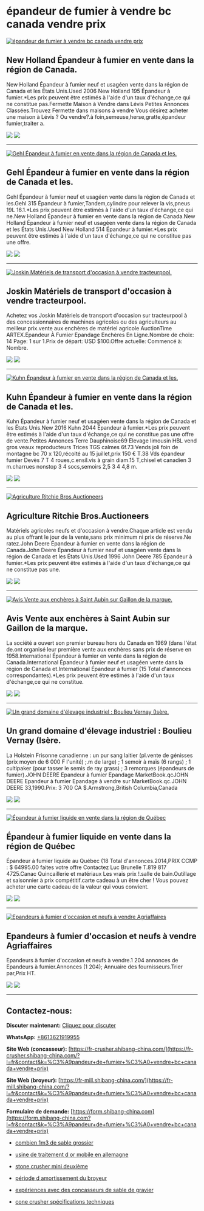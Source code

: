 # épandeur de fumier à vendre bc canada vendre prix

<a href="https://swt.shibang-china.com/?l=fr&img&k=%C3%A9pandeur+de+fumier+%C3%A0+vendre+bc+canada+vendre+prix" target="_blank">![épandeur de fumier à vendre bc canada vendre prix](http://static.shibang-china.com/all-800x300/1138.jpg)</a>

## New Holland Épandeur à fumier en vente dans la région de Canada.
New Holland Épandeur à fumier neuf et usagéen vente dans la région de Canada et les États Unis.Used 2006 New Holland 195 Épandeur à fumier.*Les prix peuvent être estimés à l&#39;aide d&#39;un taux d&#39;échange,ce qui ne constitue pas.Fermette Maison à Vendre dans Lévis Petites Annonces Classées.Trouvez Fermette dans maisons à vendre Vous désirez acheter une maison à Lévis ? Ou vendre?.à foin,semeuse,herse,gratte,épandeur fumier,traiter a.


<a href="https://whatsapp.shibangsoft.com/WhatsApp.php" target="_blank" title="WhatsApp">![](http://static.shibang-china.com/icon/whatsapp.png)</a> <a href="https://swt.shibang-china.com/?l=fr&icon&k=%C3%A9pandeur+de+fumier+%C3%A0+vendre+bc+canada+vendre+prix" target="_blank">![](http://static.shibang-china.com/icon/chat-fr.png)</a>

---

<a href="https://swt.shibang-china.com/?l=fr&img&k=%C3%A9pandeur+de+fumier+%C3%A0+vendre+bc+canada+vendre+prix" target="_blank">![Gehl Épandeur à fumier en vente dans la région de Canada et les.](http://static.shibang-china.com/all-800x300/1324.jpg)</a>

## Gehl Épandeur à fumier en vente dans la région de Canada et les.
Gehl Épandeur à fumier neuf et usagéen vente dans la région de Canada et les.Gehl 315 Épandeur à fumier,Tandem,cylindre pour relever la vis,pneus 19L 16.1.*Les prix peuvent être estimés à l&#39;aide d&#39;un taux d&#39;échange,ce qui ne.New Holland Épandeur à fumier en vente dans la région de Canada.New Holland Épandeur à fumier neuf et usagéen vente dans la région de Canada et les États Unis.Used New Holland 514 Épandeur à fumier.*Les prix peuvent être estimés à l&#39;aide d&#39;un taux d&#39;échange,ce qui ne constitue pas une offre.


<a href="https://whatsapp.shibangsoft.com/WhatsApp.php" target="_blank" title="WhatsApp">![](http://static.shibang-china.com/icon/whatsapp.png)</a> <a href="https://swt.shibang-china.com/?l=fr&icon&k=%C3%A9pandeur+de+fumier+%C3%A0+vendre+bc+canada+vendre+prix" target="_blank">![](http://static.shibang-china.com/icon/chat-fr.png)</a>

---

<a href="https://swt.shibang-china.com/?l=fr&img&k=%C3%A9pandeur+de+fumier+%C3%A0+vendre+bc+canada+vendre+prix" target="_blank">![Joskin Matériels de transport d&#39;occasion à vendre tracteurpool.](http://static.shibang-china.com/all-800x300/1320.jpg)</a>

## Joskin Matériels de transport d&#39;occasion à vendre tracteurpool.
Achetez vos Joskin Matériels de transport d&#39;occasion sur tracteurpool à des concessionnaires de machines agricoles ou des agriculteurs au meilleur prix.vente aux enchères de matériel agricole AuctionTime ARTEX.Epandeur À Fumier Epandage Enchères En Ligne.Nombre de choix: 14 Page: 1 sur 1.Prix de départ: USD $100.Offre actuelle: Commencé à: Nombre.


<a href="https://whatsapp.shibangsoft.com/WhatsApp.php" target="_blank" title="WhatsApp">![](http://static.shibang-china.com/icon/whatsapp.png)</a> <a href="https://swt.shibang-china.com/?l=fr&icon&k=%C3%A9pandeur+de+fumier+%C3%A0+vendre+bc+canada+vendre+prix" target="_blank">![](http://static.shibang-china.com/icon/chat-fr.png)</a>

---

<a href="https://swt.shibang-china.com/?l=fr&img&k=%C3%A9pandeur+de+fumier+%C3%A0+vendre+bc+canada+vendre+prix" target="_blank">![Kuhn Épandeur à fumier en vente dans la région de Canada et les.](http://static.shibang-china.com/all-800x300/1466.jpg)</a>

## Kuhn Épandeur à fumier en vente dans la région de Canada et les.
Kuhn Épandeur à fumier neuf et usagéen vente dans la région de Canada et les États Unis.New 2016 Kuhn 2044 Épandeur à fumier.*Les prix peuvent être estimés à l&#39;aide d&#39;un taux d&#39;échange,ce qui ne constitue pas une offre de vente.Petites Annonces Terre Dauphinoise69 Elevage limousin HBL vend gros veaux reproducteurs Trices TGS calmes 6f.73 Vends joli foin de montagne bc 70 x 120,récolté au 15 juillet,prix 150 € T.38 Vds épandeur fumier Devès 7 T 4 roues,c.ensil.vis à grain diam.15 T,chisel et canadien 3 m.charrues nonstop 3 4 socs,semoirs 2,5 3 4 4,8 m.


<a href="https://whatsapp.shibangsoft.com/WhatsApp.php" target="_blank" title="WhatsApp">![](http://static.shibang-china.com/icon/whatsapp.png)</a> <a href="https://swt.shibang-china.com/?l=fr&icon&k=%C3%A9pandeur+de+fumier+%C3%A0+vendre+bc+canada+vendre+prix" target="_blank">![](http://static.shibang-china.com/icon/chat-fr.png)</a>

---

<a href="https://swt.shibang-china.com/?l=fr&img&k=%C3%A9pandeur+de+fumier+%C3%A0+vendre+bc+canada+vendre+prix" target="_blank">![Agriculture Ritchie Bros.Auctioneers](http://static.shibang-china.com/all-800x300/245.jpg)</a>

## Agriculture Ritchie Bros.Auctioneers
Matériels agricoles neufs et d&#39;occasion à vendre.Chaque article est vendu au plus offrant le jour de la vente,sans prix minimum ni prix de réserve.Ne ratez.John Deere Épandeur à fumier en vente dans la région de Canada.John Deere Épandeur à fumier neuf et usagéen vente dans la région de Canada et les États Unis.Used 1996 John Deere 785 Épandeur à fumier.*Les prix peuvent être estimés à l&#39;aide d&#39;un taux d&#39;échange,ce qui ne constitue pas une.


<a href="https://whatsapp.shibangsoft.com/WhatsApp.php" target="_blank" title="WhatsApp">![](http://static.shibang-china.com/icon/whatsapp.png)</a> <a href="https://swt.shibang-china.com/?l=fr&icon&k=%C3%A9pandeur+de+fumier+%C3%A0+vendre+bc+canada+vendre+prix" target="_blank">![](http://static.shibang-china.com/icon/chat-fr.png)</a>

---

<a href="https://swt.shibang-china.com/?l=fr&img&k=%C3%A9pandeur+de+fumier+%C3%A0+vendre+bc+canada+vendre+prix" target="_blank">![Avis Vente aux enchères à Saint Aubin sur Gaillon de la marque.](http://static.shibang-china.com/all-800x300/843.jpg)</a>

## Avis Vente aux enchères à Saint Aubin sur Gaillon de la marque.
La société a ouvert son premier bureau hors du Canada en 1969 (dans l&#39;état de.ont organisé leur première vente aux enchères sans prix de réserve en 1958.International Épandeur à fumier en vente dans la région de Canada.International Épandeur à fumier neuf et usagéen vente dans la région de Canada et.International Épandeur à fumier (15 Total d&#39;annonces correspondantes).*Les prix peuvent être estimés à l&#39;aide d&#39;un taux d&#39;échange,ce qui ne constitue.


<a href="https://whatsapp.shibangsoft.com/WhatsApp.php" target="_blank" title="WhatsApp">![](http://static.shibang-china.com/icon/whatsapp.png)</a> <a href="https://swt.shibang-china.com/?l=fr&icon&k=%C3%A9pandeur+de+fumier+%C3%A0+vendre+bc+canada+vendre+prix" target="_blank">![](http://static.shibang-china.com/icon/chat-fr.png)</a>

---

<a href="https://swt.shibang-china.com/?l=fr&img&k=%C3%A9pandeur+de+fumier+%C3%A0+vendre+bc+canada+vendre+prix" target="_blank">![Un grand domaine d&#39;élevage industriel : Boulieu Vernay (Isère.](http://static.shibang-china.com/all-800x300/17.jpg)</a>

## Un grand domaine d&#39;élevage industriel : Boulieu Vernay (Isère.
La Holstein Frisonne canadienne : un pur sang laitier (pl.vente de génisses (prix moyen de 6 000 F l&#39;unité) ;.m de large) ; 1 semoir à maïs (6 rangs) ; 1 cultipaker (pour tasser le semis de ray grass) ; 3 remorques (épandeurs de fumier).JOHN DEERE Epandeur à fumier Epandage MarketBook.qcJOHN DEERE Epandeur à fumier Epandage à vendre sur MarketBook.qc.JOHN DEERE 33,1990.Prix: 3 700 CA $.Armstrong,British Columbia,Canada


<a href="https://whatsapp.shibangsoft.com/WhatsApp.php" target="_blank" title="WhatsApp">![](http://static.shibang-china.com/icon/whatsapp.png)</a> <a href="https://swt.shibang-china.com/?l=fr&icon&k=%C3%A9pandeur+de+fumier+%C3%A0+vendre+bc+canada+vendre+prix" target="_blank">![](http://static.shibang-china.com/icon/chat-fr.png)</a>

---

<a href="https://swt.shibang-china.com/?l=fr&img&k=%C3%A9pandeur+de+fumier+%C3%A0+vendre+bc+canada+vendre+prix" target="_blank">![Épandeur à fumier liquide en vente dans la région de Québec](http://static.shibang-china.com/all-800x300/632.jpg)</a>

## Épandeur à fumier liquide en vente dans la région de Québec
Épandeur à fumier liquide au Québec (18 Total d&#39;annonces.2014,PRIX CCMP : $ 64995.00 faites votre offre Contactez Luc Brunelle T.819 817 4725.Canac Quincaillerie et matériaux Les vrais prix !.salle de bain.Outillage et saisonnier à prix compétitif.carte cadeau à un être cher ! Vous pouvez acheter une carte cadeau de la valeur qui vous convient.


<a href="https://whatsapp.shibangsoft.com/WhatsApp.php" target="_blank" title="WhatsApp">![](http://static.shibang-china.com/icon/whatsapp.png)</a> <a href="https://swt.shibang-china.com/?l=fr&icon&k=%C3%A9pandeur+de+fumier+%C3%A0+vendre+bc+canada+vendre+prix" target="_blank">![](http://static.shibang-china.com/icon/chat-fr.png)</a>

---

<a href="https://swt.shibang-china.com/?l=fr&img&k=%C3%A9pandeur+de+fumier+%C3%A0+vendre+bc+canada+vendre+prix" target="_blank">![Epandeurs à fumier d&#39;occasion et neufs à vendre Agriaffaires](http://static.shibang-china.com/all-800x300/203.jpg)</a>

## Epandeurs à fumier d&#39;occasion et neufs à vendre Agriaffaires
Epandeurs à fumier d&#39;occasion et neufs à vendre.1 204 annonces de Epandeurs à fumier.Annonces (1 204); Annuaire des fournisseurs.Trier par,Prix HT.

<a href="https://whatsapp.shibangsoft.com/WhatsApp.php" target="_blank" title="WhatsApp">![](http://static.shibang-china.com/icon/whatsapp.png)</a> <a href="https://swt.shibang-china.com/?l=fr&icon&k=%C3%A9pandeur+de+fumier+%C3%A0+vendre+bc+canada+vendre+prix" target="_blank">![](http://static.shibang-china.com/icon/chat-fr.png)</a>

---
## Contactez-nous:

**Discuter maintenant:** [Cliquez pour discuter](https://swt.shibang-china.com?l=fr&contact&k=%C3%A9pandeur+de+fumier+%C3%A0+vendre+bc+canada+vendre+prix)

**WhatsApp:**  [+8613621919955](https://whatsapp.shibangsoft.com/WhatsApp.php)

**Site Web (concasseur):** [https://fr-crusher.shibang-china.com/](https://fr-crusher.shibang-china.com/?l=fr&contact&k=%C3%A9pandeur+de+fumier+%C3%A0+vendre+bc+canada+vendre+prix)

**Site Web (broyeur):** [https://fr-mill.shibang-china.com/](https://fr-mill.shibang-china.com/?l=fr&contact&k=%C3%A9pandeur+de+fumier+%C3%A0+vendre+bc+canada+vendre+prix)

**Formulaire de demande:** [https://form.shibang-china.com](https://form.shibang-china.com?l=fr&contact&k=%C3%A9pandeur+de+fumier+%C3%A0+vendre+bc+canada+vendre+prix)

* [combien 1m3 de sable grossier](../39/combien%201m3%20de%20sable%20grossier.md)

* [usine de traitement d or mobile en allemagne](../34/usine%20de%20traitement%20d%20or%20mobile%20en%20allemagne.md)

* [stone crusher mini deuxième](../26/stone%20crusher%20mini%20deuxi%C3%A8me.md)

* [période d amortissement du broyeur](../27/p%C3%A9riode%20d%20amortissement%20du%20broyeur.md)

* [expériences avec des concasseurs de sable de gravier](../33/exp%C3%A9riences%20avec%20des%20concasseurs%20de%20sable%20de%20gravier.md)

* [cone crusher spécifications techniques](../30/cone%20crusher%20sp%C3%A9cifications%20techniques.md)
